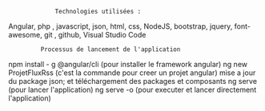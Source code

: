                  Technologies utilisées : 
Angular, php , javascript, json, html, css, NodeJS, bootstrap, jquery, font-awesome, git , github, Visual Studio Code

             Processus de lancement de l'application
npm install - g @angular/cli (pour installer le framework angular)
ng new ProjetFluxRss  (c'est la commande pour creer un projet angular)
mise a jour du package json; et téléchargement des packages et composants
ng serve (pour lancer l'application)
ng serve -o (pour executer et lancer directement l'application)



